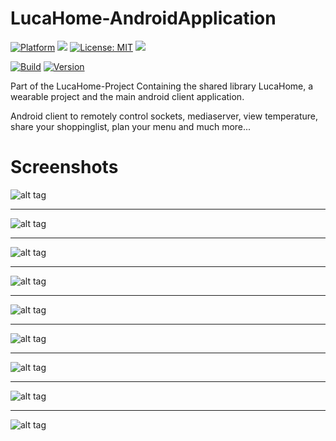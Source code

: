 # LucaHome-AndroidApplication

[![Platform](https://img.shields.io/badge/platform-Android-blue.svg)](https://www.android.com)
<a target="_blank" href="https://android-arsenal.com/api?level=21" title="API21+"><img src="https://img.shields.io/badge/API-21+-blue.svg" /></a>
[![License: MIT](https://img.shields.io/badge/License-MIT-blue.svg)](https://opensource.org/licenses/MIT)
<a target="_blank" href="https://www.paypal.me/GuepardoApps" title="Donate using PayPal"><img src="https://img.shields.io/badge/paypal-donate-blue.svg" /></a>

[![Build](https://img.shields.io/badge/build-passing-green.svg)](https://github.com/GuepardoApps/LucaHome-AndroidApplication)
[![Version](https://img.shields.io/badge/version-v4.3.1.170820-blue.svg)](https://github.com/GuepardoApps/LucaHome-AndroidApplication)

Part of the LucaHome-Project
Containing the shared library LucaHome, a wearable project and the main android client application.

Android client to remotely control sockets, mediaserver, view temperature, share your shoppinglist, plan your menu and much more...

# Screenshots

![alt tag](https://github.com/GuepardoApps/LucaHome-AndroidApplication/blob/master/screenshots/view_001.png)
___________________________________

![alt tag](https://github.com/GuepardoApps/LucaHome-AndroidApplication/blob/master/screenshots/view_002.png)
___________________________________

![alt tag](https://github.com/GuepardoApps/LucaHome-AndroidApplication/blob/master/screenshots/view_003.png)
___________________________________

![alt tag](https://github.com/GuepardoApps/LucaHome-AndroidApplication/blob/master/screenshots/view_004.png)
___________________________________

![alt tag](https://github.com/GuepardoApps/LucaHome-AndroidApplication/blob/master/screenshots/view_005.png)
___________________________________

![alt tag](https://github.com/GuepardoApps/LucaHome-AndroidApplication/blob/master/screenshots/view_006.png)
___________________________________

![alt tag](https://github.com/GuepardoApps/LucaHome-AndroidApplication/blob/master/screenshots/view_007.png)
___________________________________

![alt tag](https://github.com/GuepardoApps/LucaHome-AndroidApplication/blob/master/screenshots/view_008.png)
___________________________________

![alt tag](https://github.com/GuepardoApps/LucaHome-AndroidApplication/blob/master/screenshots/view_009.png)
